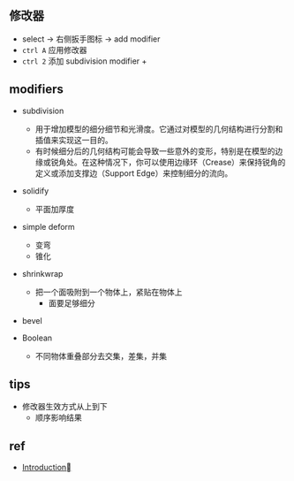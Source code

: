 
## 修改器
+ select -> 右侧扳手图标 -> add modifier
+ `ctrl A` 应用修改器
+ `ctrl 2` 添加 subdivision modifier
    + 

## modifiers
+ subdivision
    + 用于增加模型的细分细节和光滑度。它通过对模型的几何结构进行分割和插值来实现这一目的。
    + 有时候细分后的几何结构可能会导致一些意外的变形，特别是在模型的边缘或锐角处。在这种情况下，你可以使用边缘环（Crease）来保持锐角的定义或添加支撑边（Support Edge）来控制细分的流向。

+ solidify
    + 平面加厚度

+ simple deform
    + 变弯
    + 锥化

+ shrinkwrap
    + 把一个面吸附到一个物体上，紧贴在物体上
        + 面要足够细分

+ bevel

+ Boolean
    + 不同物体重叠部分去交集，差集，并集


## tips
+ 修改器生效方式从上到下
    + 顺序影响结果

## ref
+ [Introduction](https://docs.blender.org/manual/en/3.0/modeling/modifiers/introduction.html#bpy-types-modifier-name)